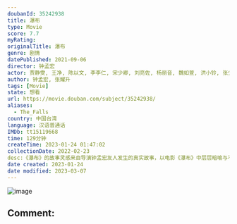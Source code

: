 ```yaml
---
doubanId: 35242938
title: 瀑布
type: Movie
score: 7.7
myRating: 
originalTitle: 瀑布
genre: 剧情
datePublished: 2021-09-06
director: 钟孟宏
actor: 贾静雯, 王净, 陈以文, 李李仁, 宋少卿, 刘亮佐, 杨丽音, 魏如萱, 洪小铃, 张少怀, 许玮甯, 黄信尧, 魏如昀, 邓志鸿, 刘冠廷
author: 钟孟宏, 张耀升
tags: [Movie]
state: 想看
url: https://movie.douban.com/subject/35242938/
aliases:
  - The_Falls
country: 中国台湾
language: 汉语普通话
IMDb: tt15119668
time: 129分钟
createTime: 2023-01-24 01:47:02
collectionDate: 2022-02-23
desc:《瀑布》的故事灵感来自导演钟孟宏友人发生的真实故事，以电影《瀑布》中层层暗喻与不停撞击两个女主角的故事为设计概念主轴，就有如海报中的草丛，缓缓持续着围绕这着母女，像是保护他们又像是被团团困住。而她们背...
date created: 2023-01-24
date modified: 2023-03-07
---
```


![image](p2678037153.jpg)

Comment:
---
